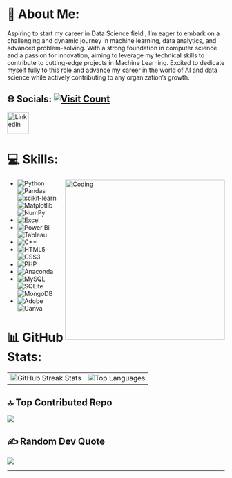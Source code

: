 # 💫 About Me:
Aspiring to start my career in Data Science field , I’m eager to embark on a challenging and dynamic journey in machine learning, data analytics, and advanced problem-solving. With a strong foundation in computer science and a passion for innovation, aiming to leverage my technical skills to contribute to cutting-edge projects in Machine Learning. Excited to dedicate myself fully to this role and advance my career in the world of AI and data science while actively contributing to any organization’s growth.

## 🌐 Socials: [![Visit Count](https://visitcount.itsvg.in/api?id=TDahiya&icon=0&color=0)](https://visitcount.itsvg.in) 
<a href="https://www.linkedin.com/in/tdahiya2845/">
  <img src="https://user-images.githubusercontent.com/74038190/235294012-0a55e343-37ad-4b0f-924f-c8431d9d2483.gif" alt="LinkedIn" width="50" height="50">
</a>

# 💻 Skills:
<img align="right" alt="Coding" width="370" src="https://user-images.githubusercontent.com/74038190/229223263-cf2e4b07-2615-4f87-9c38-e37600f8381a.gif">

- ![Python](https://img.shields.io/badge/python-3670A0?style=flat&logo=python&logoColor=ffdd54)
  ![Pandas](https://img.shields.io/badge/pandas-%23150458.svg?style=flat&logo=pandas&logoColor=white)
  ![scikit-learn](https://img.shields.io/badge/scikit--learn-%23F7931E.svg?style=flat&logo=scikit-learn&logoColor=white) 
  ![Matplotlib](https://img.shields.io/badge/Matplotlib-%23ffffff.svg?style=flat&logo=Matplotlib&logoColor=black) 
  ![NumPy](https://img.shields.io/badge/numpy-%23013243.svg?style=flat&logo=numpy&logoColor=white)
- ![Excel](https://img.shields.io/badge/Excel-%23217346.svg?style=flat&logo=microsoft-excel&logoColor=white)
- ![Power Bi](https://img.shields.io/badge/power_bi-F2C811?style=flat&logo=powerbi&logoColor=black)
  ![Tableau](https://img.shields.io/badge/Tableau-%230072BD.svg?style=flat&logo=tableau&logoColor=white)
- ![C++](https://img.shields.io/badge/c++-%2300599C.svg?style=flat&logo=c%2B%2B&logoColor=white)
- ![HTML5](https://img.shields.io/badge/html5-%23E34F26.svg?style=flat&logo=html5&logoColor=white)
  ![CSS3](https://img.shields.io/badge/css3-%231572B6.svg?style=flat&logo=css3&logoColor=white) 
- ![PHP](https://img.shields.io/badge/php-%23777BB4.svg?style=flat&logo=php&logoColor=white) 
- ![Anaconda](https://img.shields.io/badge/Anaconda-%2344A833.svg?style=flat&logo=anaconda&logoColor=white)
- ![MySQL](https://img.shields.io/badge/mysql-%2300000f.svg?style=flat&logo=mysql&logoColor=white)
  ![SQLite](https://img.shields.io/badge/sqlite-%2307405e.svg?style=flat&logo=sqlite&logoColor=white) 
  ![MongoDB](https://img.shields.io/badge/MongoDB-%234ea94b.svg?style=flat&logo=mongodb&logoColor=white) 
- ![Adobe](https://img.shields.io/badge/adobe-%23FF0000.svg?style=flat&logo=adobe&logoColor=white)
  ![Canva](https://img.shields.io/badge/Canva-%2300C4CC.svg?style=flat&logo=Canva&logoColor=white) 

# 📊 GitHub Stats:
<table cellspacing="0" cellpadding="0" border="0">
  <tr>
    <td align="center" valign="top" style="border: none;">
      <img src="https://github-readme-streak-stats.herokuapp.com/?user=TDahiya&theme=dark" alt="GitHub Streak Stats">
    </td>
    <td align="center" valign="top" style="border: none;">
      <img src="https://github-readme-stats.vercel.app/api/top-langs/?username=TDahiya&theme=dark&include_all_commits=false&count_private=false&layout=compact" alt="Top Languages">
    </td>
  </tr>
</table>

## 🔝 Top Contributed Repo
![](https://github-contributor-stats.vercel.app/api?username=TDahiya&limit=5&theme=dark&combine_all_yearly_contributions=true)


## ✍️ Random Dev Quote
![](https://quotes-github-readme.vercel.app/api?type=horizontal&theme=radical)
    
</div>

---

<!-- Proudly created with GPRM ( https://gprm.itsvg.in ) -->
